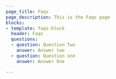 ```yaml
---
page_title: Faqs
page_description: This is the Faqs page
blocks:
- template: faqs-block
  header: Faqs
  questions:
  - question: Question Two
    answer: Answer two
  - question: Question one
    answer: Answer One

---
```

